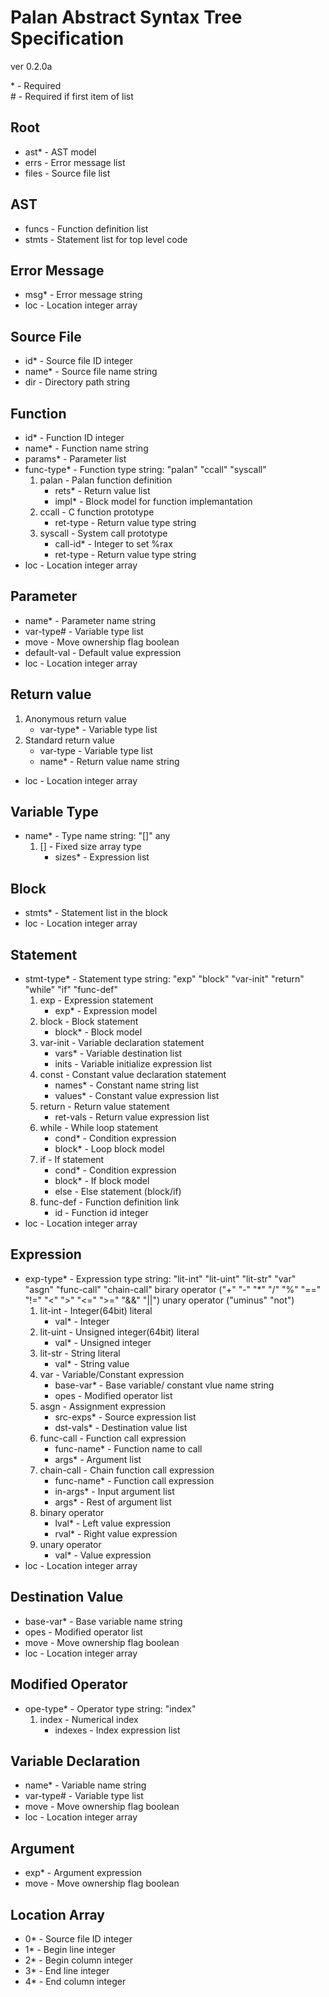 Palan Abstract Syntax Tree Specification
========================================

ver 0.2.0a

\* - Required  
\# - Required if first item of list 

Root
----
* ast\* - AST model
* errs	- Error message list
* files - Source file list

AST
---
* funcs - Function definition list
* stmts - Statement list for top level code

Error Message
-------------
* msg\* - Error message string
* loc - Location integer array

Source File
-----------
* id\* - Source file ID integer
* name\* - Source file name string
* dir - Directory path string

Function
--------
* id\* - Function ID integer
* name\* - Function name string
* params\* - Parameter list
* func-type\* - Function type string: "palan" "ccall" "syscall"
	1. palan - Palan function definition
		* rets\* - Return value list
		* impl\* - Block model for function implemantation
	2. ccall - C function prototype
		* ret-type - Return value type string
	3. syscall - System call prototype
		* call-id\* - Integer to set %rax
		* ret-type - Return value type string
* loc - Location integer array

Parameter
---------
* name\* - Parameter name string
* var-type\# - Variable type list
* move - Move ownership flag boolean
* default-val - Default value expression
* loc - Location integer array

Return value
------------
1. Anonymous return value
	* var-type\* - Variable type list
2. Standard return value
	* var-type - Variable type list
	* name\* - Return value name string
* loc - Location integer array

Variable Type
-------------
* name\* - Type name string: "[]" any
	1. [] - Fixed size array type
		* sizes\* - Expression list

Block
------
* stmts\* - Statement list in the block
* loc - Location integer array

Statement
---------
* stmt-type\* - Statement type string:
	"exp" "block" "var-init" "return" "while" "if" "func-def"
	1. exp - Expression statement
		* exp\* - Expression model
	2. block - Block statement
		* block\* - Block model
	3. var-init - Variable declaration statement
		* vars\* - Variable destination list
		* inits - Variable initialize expression list
	4. const - Constant value declaration statement
		* names\* - Constant name string list
		* values\* - Constant value expression list
	5. return - Return value statement
		* ret-vals - Return value expression list
	6. while - While loop statement
		* cond\* - Condition expression
		* block\* - Loop block model
	7. if - If statement
		* cond\* - Condition expression
		* block\* - If block model
		* else - Else statement (block/if)
	8. func-def - Function definition link
		* id - Function id integer
* loc - Location integer array

Expression
----------
* exp-type\* - Expression type string:
	"lit-int" "lit-uint" "lit-str" "var"
	"asgn" "func-call" "chain-call"
	birary operator ("+" "-" "*" "/" "%" "==" "!=" "<" ">" "<=" ">=" "&&" "||")
	unary operator ("uminus" "not")
	1. lit-int - Integer(64bit) literal
		* val\* - Integer
	2. lit-uint - Unsigned integer(64bit) literal
		* val\* - Unsigned integer
	3. lit-str - String literal
		* val\* - String value
	4. var - Variable/Constant expression
		* base-var\* - Base variable/ constant vlue name string
		* opes - Modified operator list
	5. asgn - Assignment expression
		* src-exps\* - Source expression list
		* dst-vals\* - Destination value list
	6. func-call - Function call expression
		* func-name\* - Function name to call
		* args\* - Argument list
	7. chain-call - Chain function call expression
		* func-name\* - Function call expression 
		* in-args\* - Input argument list
		* args\* - Rest of argument list
	8. binary operator
		* lval\* -	Left value expression
		* rval\* -	Right value expression
	9. unary operator
		* val\* -	Value expression
* loc - Location integer array

Destination Value
------------------
* base-var\* - Base variable name string
* opes - Modified operator list
* move - Move ownership flag boolean
* loc - Location integer array

Modified Operator
-----------------
* ope-type\* - Operator type string: "index"
	1. index - Numerical index
		* indexes - Index expression list

Variable Declaration
--------------------
* name\* - Variable name string
* var-type\# - Variable type list
* move - Move ownership flag boolean
* loc - Location integer array

Argument
--------
* exp\* - Argument expression
* move - Move ownership flag boolean

Location Array
--------------
* 0\* - Source file ID integer
* 1\* - Begin line integer
* 2\* - Begin column integer
* 3\* - End line integer
* 4\* - End column integer
